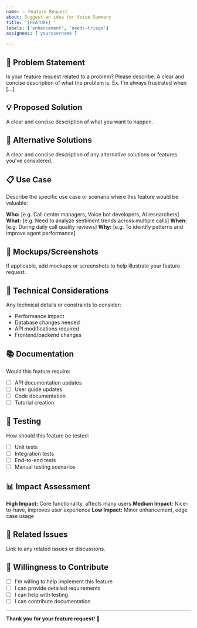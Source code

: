 ```yaml
---
name: ✨ Feature Request
about: Suggest an idea for Voice Summary
title: '[FEATURE] '
labels: ['enhancement', 'needs-triage']
assignees: ['yourusername']

---
```


## 🎯 Problem Statement

Is your feature request related to a problem? Please describe.
A clear and concise description of what the problem is. Ex. I'm always frustrated when [...]

## 💡 Proposed Solution

A clear and concise description of what you want to happen.

## 🔄 Alternative Solutions

A clear and concise description of any alternative solutions or features you've considered.

## 📋 Use Case

Describe the specific use case or scenario where this feature would be valuable:

**Who:** [e.g. Call center managers, Voice bot developers, AI researchers]
**What:** [e.g. Need to analyze sentiment trends across multiple calls]
**When:** [e.g. During daily call quality reviews]
**Why:** [e.g. To identify patterns and improve agent performance]

## 🎨 Mockups/Screenshots

If applicable, add mockups or screenshots to help illustrate your feature request.

## 🔧 Technical Considerations

Any technical details or constraints to consider:
- Performance impact
- Database changes needed
- API modifications required
- Frontend/backend changes

## 📚 Documentation

Would this feature require:
- [ ] API documentation updates
- [ ] User guide updates
- [ ] Code documentation
- [ ] Tutorial creation

## 🧪 Testing

How should this feature be tested:
- [ ] Unit tests
- [ ] Integration tests
- [ ] End-to-end tests
- [ ] Manual testing scenarios

## 📊 Impact Assessment

**High Impact:** Core functionality, affects many users
**Medium Impact:** Nice-to-have, improves user experience
**Low Impact:** Minor enhancement, edge case usage

## 🔗 Related Issues

Link to any related issues or discussions.

## 💪 Willingness to Contribute

- [ ] I'm willing to help implement this feature
- [ ] I can provide detailed requirements
- [ ] I can help with testing
- [ ] I can contribute documentation

---

**Thank you for your feature request!** 🚀
